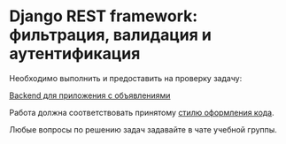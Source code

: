 # Django REST framework: фильтрация, валидация и аутентификация

Необходимо выполнить и предоставить на проверку задачу:

[Backend для приложения с объявлениями](./api_with_restriction)

Работа должна соответствовать принятому [стилю оформления кода](https://github.com/netology-code/codestyle/tree/master/python).

Любые вопросы по решению задач задавайте в чате учебной группы.
